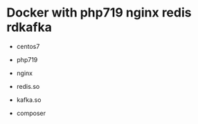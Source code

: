 # Docker with php719 nginx redis rdkafka

- centos7

- php719 

- nginx 

- redis.so

- kafka.so

- composer


